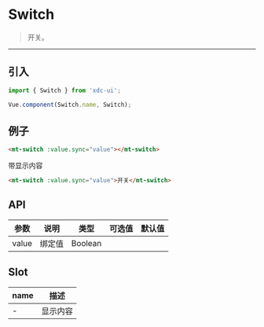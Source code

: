 # Switch

> 开关。

----------

## 引入

```javascript
import { Switch } from 'xdc-ui';

Vue.component(Switch.name, Switch);
```

## 例子

```html
<mt-switch :value.sync="value"></mt-switch>
```

带显示内容
```html
<mt-switch :value.sync="value">开关</mt-switch>
```

## API
| 参数 | 说明 | 类型 | 可选值 | 默认值 |
|------|-------|---------|-------|--------|
| value | 绑定值 | Boolean | | |

## Slot

| name | 描述 |
|------|--------|
| - | 显示内容 |